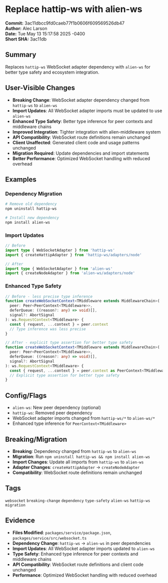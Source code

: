 # Replace hattip-ws with alien-ws

**Commit:** 3ac11dbcc9fd0caeb77f1b0606f609569526db47  
**Author:** Alec Larson  
**Date:** Tue May 13 15:17:58 2025 -0400  
**Short SHA:** 3ac11db

## Summary

Replaces `hattip-ws` WebSocket adapter dependency with `alien-ws` for better type safety and ecosystem integration.

## User-Visible Changes

- **Breaking Change**: WebSocket adapter dependency changed from `hattip-ws` to `alien-ws`
- **Import Updates**: All WebSocket adapter imports must be updated to use `alien-ws`
- **Enhanced Type Safety**: Better type inference for peer contexts and middleware chains
- **Improved Integration**: Tighter integration with alien-middleware system
- **API Compatibility**: WebSocket route definitions remain unchanged
- **Client Unaffected**: Generated client code and usage patterns unchanged
- **Migration Required**: Update dependencies and import statements
- **Better Performance**: Optimized WebSocket handling with reduced overhead

## Examples

### Dependency Migration

```bash
# Remove old dependency
npm uninstall hattip-ws

# Install new dependency
npm install alien-ws
```

### Import Updates

```ts
// Before
import type { WebSocketAdapter } from 'hattip-ws'
import { createHattipAdapter } from 'hattip-ws/adapters/node'

// After
import type { WebSocketAdapter } from 'alien-ws'
import { createNodeAdapter } from 'alien-ws/adapters/node'
```

### Enhanced Type Safety

```ts
// Before - less precise type inference
function createWebSocketContext<TMiddleware extends MiddlewareChain>(
  peer: Peer<PeerContext<TMiddleware>>,
  deferQueue: ((reason?: any) => void)[],
  signal?: AbortSignal
): ws.RequestContext<TMiddleware> {
  const { request, ...context } = peer.context
  // Type inference was less precise
}

// After - explicit type assertion for better type safety
function createWebSocketContext<TMiddleware extends MiddlewareChain>(
  peer: Peer<PeerContext<TMiddleware>>,
  deferQueue: ((reason?: any) => void)[],
  signal?: AbortSignal
): ws.RequestContext<TMiddleware> {
  const { request, ...context } = peer.context as PeerContext<TMiddleware>
  // Explicit type assertion for better type safety
}
```

## Config/Flags

- `alien-ws`: New peer dependency (optional)
- `hattip-ws`: Removed peer dependency
- WebSocket adapter imports changed from `hattip-ws/*` to `alien-ws/*`
- Enhanced type inference for `PeerContext<TMiddleware>`

## Breaking/Migration

- **Breaking**: Dependency changed from `hattip-ws` to `alien-ws`
- **Migration**: Run `npm uninstall hattip-ws && npm install alien-ws`
- **Import Changes**: Update all imports from `hattip-ws` to `alien-ws`
- **Adapter Changes**: `createHattipAdapter` → `createNodeAdapter`
- **Compatibility**: WebSocket route definitions remain unchanged

## Tags

`websocket` `breaking-change` `dependency` `type-safety` `alien-ws` `hattip-ws` `migration`

## Evidence

- **Files Modified**: `packages/service/package.json`, `packages/service/src/websocket.ts`
- **Dependency Change**: `hattip-ws` → `alien-ws` in peer dependencies
- **Import Updates**: All WebSocket adapter imports updated to `alien-ws`
- **Type Safety**: Enhanced type inference for peer contexts and middleware chains
- **API Compatibility**: WebSocket route definitions and client code unchanged
- **Performance**: Optimized WebSocket handling with reduced overhead